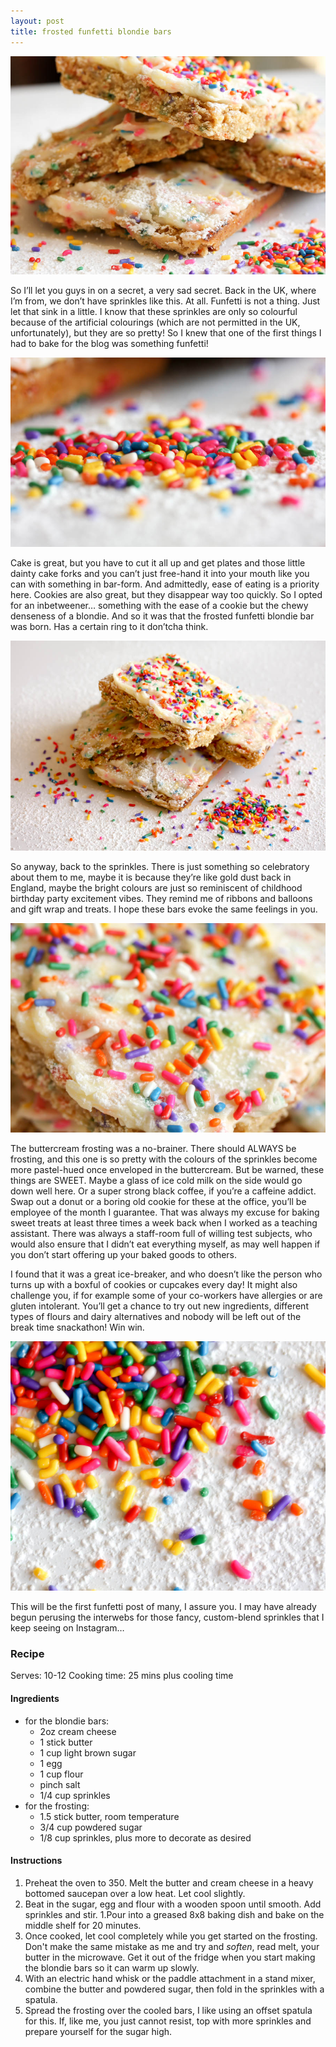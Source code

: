 ```yaml
---
layout: post
title: frosted funfetti blondie bars
---
```

![](/images/frosted-funfetti-blondie-bars/1.jpg)

So I’ll let you guys in on a secret, a very sad secret. Back in the UK, where I’m from, we don’t have sprinkles like this. At all. Funfetti is not a thing. Just let that sink in a little. I know that these sprinkles are only so colourful because of the artificial colourings (which are not permitted in the UK, unfortunately), but they are so pretty! So I knew that one of the first things I had to bake for the blog was something funfetti!

![](/images/frosted-funfetti-blondie-bars/2.jpg)

Cake is great, but you have to cut it all up and get plates and those little dainty cake forks and you can’t just free-hand it into your mouth like you can with something in bar-form. And admittedly, ease of eating is a priority here. Cookies are also great, but they disappear way too quickly. So I opted for an inbetweener… something with the ease of a cookie but the chewy denseness of a blondie. And so it was that the frosted funfetti blondie bar was born. Has a certain ring to it don’tcha think.

![](/images/frosted-funfetti-blondie-bars/3.jpg)

So anyway, back to the sprinkles. There is just something so celebratory about them to me, maybe it is because they’re like gold dust back in England, maybe the bright colours are just so reminiscent of childhood birthday party excitement vibes. They remind me of ribbons and balloons and gift wrap and treats. I hope these bars evoke the same feelings in you.

![](/images/frosted-funfetti-blondie-bars/4.jpg)

The buttercream frosting was a no-brainer. There should ALWAYS be frosting, and this one is so pretty with the colours of the sprinkles become more pastel-hued once enveloped in the buttercream. But be warned, these things are SWEET. Maybe a glass of ice cold milk on the side would go down well here. Or a super strong black coffee, if you’re a caffeine addict. Swap out a donut or a boring old cookie for these at the office, you’ll be employee of the month I guarantee. That was always my excuse for baking sweet treats at least three times a week back when I worked as a teaching assistant. There was always a staff-room full of willing test subjects, who would also ensure that I didn’t eat everything myself, as may well happen if you don’t start offering up your baked goods to others.

I found that it was a great ice-breaker, and who doesn’t like the person who turns up with a boxful of cookies or cupcakes every day! It might also challenge you, if for example some of your co-workers have allergies or are gluten intolerant. You’ll get a chance to try out new ingredients, different types of flours and dairy alternatives and nobody will be left out of the break time snackathon! Win win.

![](/images/frosted-funfetti-blondie-bars/5.jpg)

This will be the first funfetti post of many, I assure you. I may have already begun perusing the interwebs for those fancy, custom-blend sprinkles that I keep seeing on Instagram…

### Recipe
Serves: 10-12
Cooking time: 25 mins plus cooling time
#### Ingredients
+ for the blondie bars:
  + 2oz cream cheese
  + 1 stick butter
  + 1 cup light brown sugar
  + 1 egg
  + 1 cup flour
  + pinch salt
  + 1/4 cup sprinkles
+ for the frosting:
  + 1.5 stick butter, room temperature
  + 3/4 cup powdered sugar
  + 1/8 cup sprinkles, plus more to decorate as desired

#### Instructions
1. Preheat the oven to 350. Melt the butter and cream cheese in a heavy bottomed saucepan over a low heat. Let cool slightly.
1. Beat in the sugar, egg and flour with a wooden spoon until smooth. Add sprinkles and stir.
1.Pour into a greased 8x8 baking dish and bake on the middle shelf for 20 minutes.
1. Once cooked, let cool completely while you get started on the frosting. Don't make the same mistake as me and try and *soften*, read melt, your butter in the microwave. Get it out of the fridge when you start making the blondie bars so it can warm up slowly.
1. With an electric hand whisk or the paddle attachment in a stand mixer, combine the butter and powdered sugar, then fold in the sprinkles with a spatula.
1. Spread the frosting over the cooled bars, I like using an offset spatula for this. If, like me, you just cannot resist, top with more sprinkles and prepare yourself for the sugar high.
